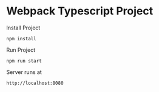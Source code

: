 # Webpack Typescript Project

Install Project

    npm install

Run Project 

    npm run start

Server runs at 

    http://localhost:8080
